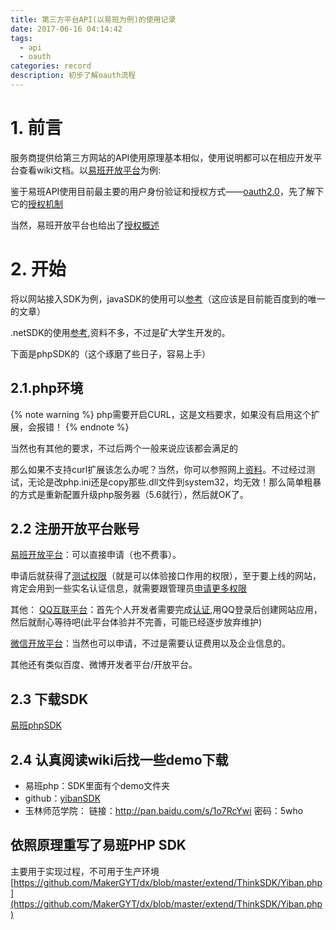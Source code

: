 ```yaml
---
title: 第三方平台API(以易班为例)的使用记录
date: 2017-06-16 04:14:42
tags: 
  - api
  - oauth
categories: record
description: 初步了解oauth流程
---
```

# 1. 前言
服务商提供给第三方网站的API使用原理基本相似，使用说明都可以在相应开发平台查看wiki文档。以[易班开放平台](https://open.yiban.cn)为例:

鉴于易班API使用目前最主要的用户身份验证和授权方式——[oauth2.0](https://oauth.net/2/)，先了解下它的[授权机制](http://www.cnblogs.com/neutra/archive/2012/07/26/2609300.html)

当然，易班开放平台也给出了[授权概述](https://open.yiban.cn/wiki/index.php?page=%E6%8E%88%E6%9D%83%E6%9C%BA%E5%88%B6%E8%AF%B4%E6%98%8E)

# 2. 开始

将以网站接入SDK为例，javaSDK的使用可以[参考](http://blog.csdn.net/u010513756/article/details/50535657)（这应该是目前能百度到的唯一的文章）

.netSDK的使用[参考](https://github.com/eightHundreds/YbSDK),资料不多，不过是矿大学生开发的。

下面是phpSDK的（这个琢磨了些日子，容易上手）

## 2.1.php环境

{% note warning %}
php需要开启CURL，这是文档要求，如果没有启用这个扩展，会报错！
{% endnote %}

当然也有其他的要求，不过后两个一般来说应该都会满足的

那么如果不支持curl扩展该怎么办呢？当然，你可以参照网上[资料](http://blog.163.com/ymboy@126/blog/static/2871108420108253201587/)。不过经过测试，无论是改php.ini还是copy那些.dll文件到system32，均无效！那么简单粗暴的方式是重新配置升级php服务器（5.6就行），然后就OK了。

## 2.2 注册开放平台账号

[易班开放平台](https://open.yiban.cn/)：可以直接申请（也不费事）。

申请后就获得了[测试权限](https://o.yiban.cn/debug/apitest)（就是可以体验接口作用的权限），至于要上线的网站，肯定会用到一些实名认证信息，就需要跟管理员[申请更多权限](https://open.yiban.cn/wiki/index.php?page=%E6%9D%83%E9%99%90%E7%94%B3%E8%AF%B7%E6%B5%81%E7%A8%8B)

其他：
[QQ互联平台](http://wiki.connect.qq.com/)：首先个人开发者需要完成[认证](https://connect.qq.com/),用QQ登录后创建网站应用，然后就耐心等待吧(此平台体验并不完善，可能已经逐步放弃维护)

[微信开放平台](https://open.weixin.qq.com)：当然也可以申请，不过是需要认证费用以及企业信息的。

其他还有类似百度、微博开发者平台/开放平台。

## 2.3 下载SDK

[易班phpSDK](https://open.yiban.cn/wiki/download/YBApi_sdk_php.zip)

## 2.4 认真阅读wiki后找一些demo下载

- 易班php：SDK里面有个demo文件夹
- github：[yibanSDK](https://github.com/search?utf8=%E2%9C%93&amp;q=yibanSDK&amp;type=)
- 玉林师范学院： 链接：http://pan.baidu.com/s/1o7RcYwi 密码：5who 

## 依照原理重写了易班PHP SDK
主要用于实现过程，不可用于生产环境
[https://github.com/MakerGYT/dx/blob/master/extend/ThinkSDK/Yiban.php](https://github.com/MakerGYT/dx/blob/master/extend/ThinkSDK/Yiban.php)
